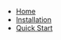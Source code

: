 <!-- docs/_sidebar.md -->

* [Home](/)
* [Installation](install.md)
* [Quick Start](quick-start.md)
